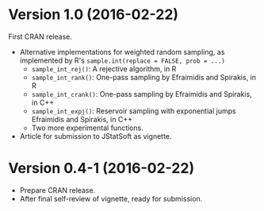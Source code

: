 Version 1.0 (2016-02-22)
===

First CRAN release.

- Alternative implementations for weighted random sampling, as implemented by R's `sample.int(replace = FALSE, prob = ...)`
    - `sample_int_rej()`: A rejective algorithm, in R
    - `sample_int_rank()`: One-pass sampling by Efraimidis and Spirakis, in R
    - `sample_int_crank()`: One-pass sampling by Efraimidis and Spirakis, in C++
    - `sample_int_expj()`: Reservoir sampling with exponential jumps Efraimidis and Spirakis, in C++
    - Two more experimental functions.
- Article for submission to JStatSoft as vignette.


Version 0.4-1 (2016-02-22)
===

- Prepare CRAN release.
- After final self-review of vignette, ready for submission.
